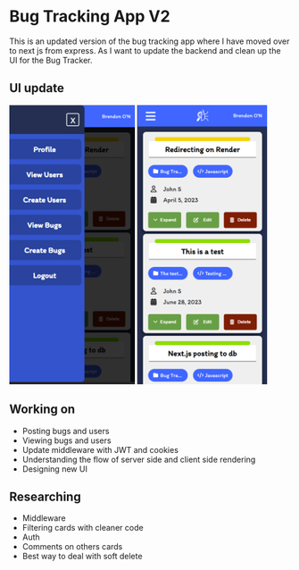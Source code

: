 # Bug Tracking App V2
This is an updated version of the bug tracking app where I have moved over to next js from express. As I want to update the backend and clean up the UI for the Bug Tracker.

## UI update

<img src="bt-nav.png" height="500">
<img src="bt-ui.png" height="500">

## Working on
- Posting bugs and users
- Viewing bugs and users
- Update middleware with JWT and cookies
- Understanding the flow of server side and client side rendering
- Designing new UI

## Researching
- Middleware
- Filtering cards with cleaner code
- Auth
- Comments on others cards
- Best way to deal with soft delete
